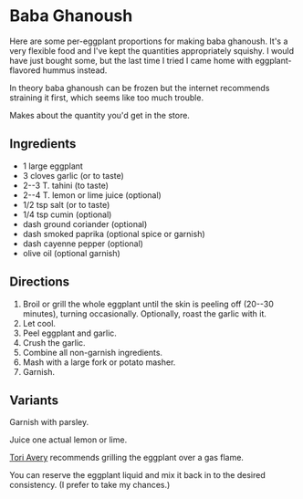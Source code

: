 # Baba Ghanoush

Here are some per-eggplant proportions for making baba ghanoush.  It's a very flexible food and I've kept the quantities appropriately squishy.  I would have just bought some, but the last time I tried I came home with eggplant-flavored hummus instead.

In theory baba ghanoush can be frozen but the internet recommends straining it first, which seems like too much trouble.

Makes about the quantity you'd get in the store.

## Ingredients

* 1 large eggplant
* 3 cloves garlic (or to taste)
* 2--3 T. tahini (to taste)
* 2--4 T. lemon or lime juice (optional)
* 1/2 tsp salt (or to taste)
* 1/4 tsp cumin (optional)
* dash ground coriander (optional)
* dash smoked paprika (optional spice or garnish)
* dash cayenne pepper (optional)
* olive oil (optional garnish)

## Directions

1. Broil or grill the whole eggplant until the skin is peeling off (20--30 minutes), turning occasionally.  Optionally, roast the garlic with it.
2. Let cool.
3. Peel eggplant and garlic.
3. Crush the garlic.
4. Combine all non-garnish ingredients.
5. Mash with a large fork or potato masher.
6. Garnish.

## Variants

Garnish with parsley.

Juice one actual lemon or lime.

[Tori Avery](https://toriavey.com/how-to/how-to-roast-eggplant/) recommends grilling the eggplant over a gas flame.

You can reserve the eggplant liquid and mix it back in to the desired consistency.  (I prefer to take my chances.)
